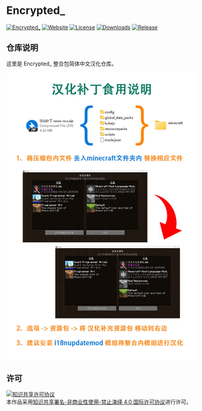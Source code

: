 <!-- markdownlint-disable MD033 -->
# Encrypted_

[![Encrypted_](https://img.shields.io/badge/CurseForge-Encrypted_-F16436)](https://www.curseforge.com/minecraft/modpacks/encrypted_)
[![Website](https://shields.io/website?up_message=anyijun.com&url=http://anyijun.com&label=Website)](http://anyijun.com)
[![License](https://img.shields.io/badge/License-CC%20BY--NC--ND%204.0-blue)](https://github.com/ShaBaiTianCN/Encrypted_/blob/master/LICENSE)
[![Downloads](https://shields.io/github/downloads/ShaBaiTianCN/Encrypted_/total?label=Downloads)](https://github.com/ShaBaiTianCN/Encrypted_/releases)
[![Release](https://shields.io/github/v/release/ShaBaiTianCN/Encrypted_?display_name=tag&include_prereleases&label=Release)](https://github.com/ShaBaiTianCN/Encrypted_/releases/latest)

## 仓库说明

这里是 Encrypted_ 整合包简体中文汉化仓库。

![汉化补丁食用说明](汉化补丁食用说明.jpg)

## 许可

<a rel="license" href="http://creativecommons.org/licenses/by-nc-nd/4.0/"><img alt="知识共享许可协议" style="border-width:0" src="https://i.creativecommons.org/l/by-nc-nd/4.0/88x31.png" /></a><br />本作品采用<a rel="license" href="http://creativecommons.org/licenses/by-nc-nd/4.0/">知识共享署名-非商业性使用-禁止演绎 4.0 国际许可协议</a>进行许可。
